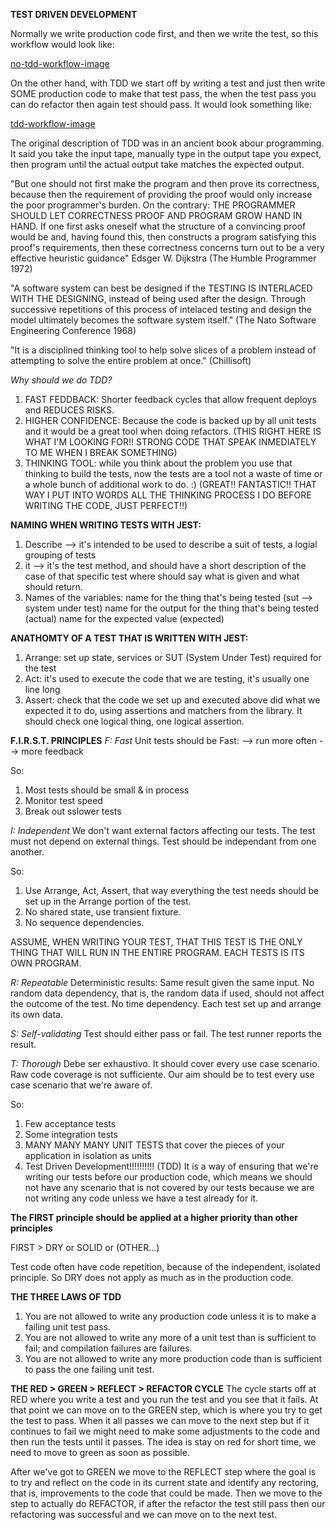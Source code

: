 **TEST DRIVEN DEVELOPMENT**

Normally we write production code first, and then we write the test, so this workflow would look like:

[no-tdd-workflow-image]('./assets/workflow-without-tdd.png')

On the other hand, with TDD we start off by writing a test and just then write SOME production code to make
that test pass, the when the test pass you can do refactor then again test should pass. It would look
something like:

[tdd-workflow-image]('./assets/tdd-workflow.png')

The original description of TDD was in an ancient book abour programming. It said
you take the input tape, manually type in the output tape you expect, then program until
the actual output take matches the expected output.

"But one should not first make the program and then prove its correctness, because then the
requirement of providing the proof would only increase the poor programmer's burden. On the contrary:
THE PROGRAMMER SHOULD LET CORRECTNESS PROOF AND PROGRAM GROW HAND IN HAND. If one first asks oneself
what the structure of a convincing proof would be and, having found this, then constructs a program
satisfying this proof's requirements, then these correctness concerns turn out to be a very effective
heuristic guidance" Edsger W. Dijkstra (The Humble Programmer 1972)

"A software system can best be designed if the TESTING IS INTERLACED WITH THE DESIGNING, instead of
being used after the design. Through successive repetitions of this process of intelaced testing and
design the model ultimately becomes the software system itself." (The Nato Software Engineering Conference 1968)

"It is a disciplined thinking tool to help solve slices of a problem instead of attempting to
solve the entire problem at once." (Chillisoft)

_Why should we do TDD?_

1. FAST FEDDBACK: Shorter feedback cycles that allow frequent deploys and REDUCES RISKS.
2. HIGHER CONFIDENCE: Because the code is backed up by all unit tests and it would be a great tool when
   doing refactors. (THIS RIGHT HERE IS WHAT I'M LOOKING FOR!! STRONG CODE THAT SPEAK INMEDIATELY TO ME WHEN I BREAK SOMETHING)
3. THINKING TOOL: while you think about the problem you use that thinking to build the tests, now
   the tests are a tool not a waste of time or a whole bunch of additional work to do. :) (GREAT!! FANTASTIC!! THAT WAY I PUT INTO WORDS ALL THE THINKING PROCESS I DO BEFORE WRITING THE CODE, JUST PERFECT!!)

**NAMING WHEN WRITING TESTS WITH JEST:**

1. Describe --> it's intended to be used to describe a suit of tests, a logial grouping of tests
2. it --> it's the test method, and should have a short description of the case of that specific test
   where should say what is given and what should return.
3. Names of the variables:
   name for the thing that's being tested (sut --> system under test)
   name for the output for the thing that's being tested (actual)
   name for the expected value (expected)

**ANATHOMTY OF A TEST THAT IS WRITTEN WITH JEST:**

1. Arrange: set up state, services or SUT (System Under Test) required for the test
2. Act: it's used to execute the code that we are testing, it's usually one line long
3. Assert: check that the code we set up and executed above did what we expected it to do, using assertions
   and matchers from the library. It should check one logical thing, one logical assertion.

**F.I.R.S.T. PRINCIPLES**
_F: Fast_
Unit tests should be Fast:
--> run more often
--> more feedback

So:

1. Most tests should be small & in process
2. Monitor test speed
3. Break out sslower tests

_I: Independent_
We don't want external factors affecting our tests. The test must not depend on external things.
Test should be independant from one another.

So:

1. Use Arrange, Act, Assert, that way everything the test needs should be set up in the Arrange portion of the test.
2. No shared state, use transient fixture.
3. No sequence dependencies.

ASSUME, WHEN WRITING YOUR TEST, THAT THIS TEST IS THE ONLY THING THAT WILL RUN IN THE ENTIRE PROGRAM. EACH TESTS
IS ITS OWN PROGRAM.

_R: Repeatable_
Deterministic results: Same result given the same input.
No random data dependency, that is, the random data if used, should not affect the outcome of the test.
No time dependency.
Each test set up and arrange its own data.

_S: Self-validating_
Test should either pass or fail.
The test runner reports the result.

_T: Thorough_
Debe ser exhaustivo.
It should cover every use case scenario.
Raw code coverage is not sufficiente.
Our aim should be to test every use case scenario that we're aware of.

So:

1. Few acceptance tests
2. Some integration tests
3. MANY MANY MANY UNIT TESTS that cover the pieces of your application in isolation as units
4. Test Driven Development!!!!!!!!!! (TDD) It is a way of ensuring that we're writing our tests
   before our production code, which means we should not have any scenario that is not covered by our
   tests because we are not writing any code unless we have a test already for it.

**The FIRST principle should be applied at a higher priority than other principles**

FIRST > DRY or SOLID or (OTHER...)

Test code often have code repetition, because of the independent, isolated principle. So DRY does not apply
as much as in the production code.

**THE THREE LAWS OF TDD**

1. You are not allowed to write any production code unless it is to make a failing unit test pass.
2. You are not allowed to write any more of a unit test than is sufficient to fail; and compilation failures
   are failures.
3. You are not allowed to write any more production code than is sufficient to pass the one failing unit test.

**THE RED > GREEN > REFLECT > REFACTOR CYCLE**
The cycle starts off at RED where you write a test and you run the test and you see that it fails. At that
point we can move on to the GREEN step, which is where you try to get the test to pass. When it all passes
we can move to the next step but if it continues to fail we might need to make some adjustments to the
code and then run the tests until it passes. The idea is stay on red for short time, we need to move to green
as soon as possible.

After we've got to GREEN we move to the REFLECT step where the goal is to try and reflect on the code in its
current state and identify any rectoring, that is, improvements to the code that could be made. Then we
move to the step to actually do REFACTOR, if after the refactor the test still pass then our refactoring
was successful and we can move on to the next test.
